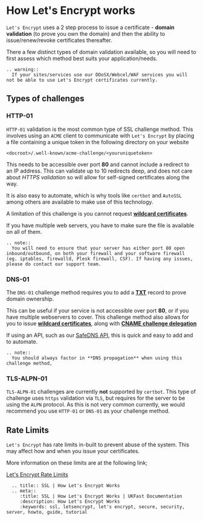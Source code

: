 # How Let's Encrypt works

`Let's Encrypt` uses a 2 step process to  issue a certificate - **domain validation** (to prove you own the domain) and then the ability to issue/renew/revoke certificates thereafter.

There a few distinct types of domain validation available, so you will need to first assess which method best suits your application/needs.

```eval_rst
.. warning::
  If your sites/services use our DDoSX/Webcel/WAF services you will not be able to use Let's Encrypt certificates currently.
```

## Types of challenges

### HTTP-01

`HTTP-01` validation is the most common type of SSL challenge method. This involves using an `ACME` client to communicate with `Let's Encrypt` by placing a file containing a unique token in the following directory on your website

```
<docroot>/.well-known/acme-challenge/<youruniquetoken>
```
This needs to be accessible over port **80** and cannot include a redirect to an IP address. This can validate up to 10 redirects deep, and does not care about *HTTPS validation* so will allow for self-signed certificates along the way.

It is also easy to automate, which is why tools like `certbot` and `AutoSSL` among others are available to make use of this technology.

A limitation of this challenge is you cannot request [**wildcard certificates**](/domains/ssl/types).

If you have multiple web servers, you have to make sure the file is available on all of them.

```eval_rst
.. note::
  You will need to ensure that your server has either port 80 open inbound/outbound, on both your firewall and your software firewall (eg. iptables, firewalld, Plesk firewall, CSF). If having any issues, please do contact our support team.

```

### DNS-01

The `DNS-01` challenge method requires you to add a [**TXT**](https://en.wikipedia.org/wiki/TXT_record) record to prove domain ownership.

This can be useful if your service is not accessible over port **80**, or if you have multiple webservers to cover. This challenge method also allows for you to issue [**wildcard certificates**](/domains/ssl/types), along with [**CNAME challenge delegation**](https://www.eff.org/deeplinks/2018/02/technical-deep-dive-securing-automation-acme-dns-challenge-validation) 

If using an API, such as our [SafeDNS API](https://developers.ukfast.io/documentation/safedns), this is quick and easy to add and to automate.

```eval_rst
.. note::
  You should always factor in **DNS propagation** when using this challenge method, 
```

### TLS-ALPN-01

`TLS-ALPN-01` challenges are currently **not** supported by `certbot`. This type of challenge uses `https` validation via `TLS`, but requires for the server to be using the `ALPN` protocol. As this is not very common currently, we would recommend you use  `HTTP-01` or `DNS-01` as your challenge method.

## Rate Limits

`Let's Encrypt` has rate limits in-built to prevent abuse of the system. This may affect how and when you issue your certificates.

More information on these limits are at the following link;

[Let's Encrypt Rate Limits](https://letsencrypt.org/docs/rate-limits/)

```eval_rst
  .. title:: SSL | How Let's Encrypt Works
  .. meta::
     :title: SSL | How Let's Encrypt Works | UKFast Documentation
     :description: How Let's Encrypt Works
     :keywords: ssl, letsencrypt, let's encrypt, secure, security, server, howto, guide, tutorial
```
